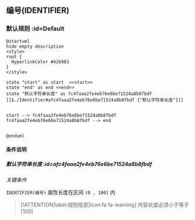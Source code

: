 ## 编号(IDENTIFIER) <!-- {docsify-ignore-all} -->

   

### 默认规则 :id=Default

```plantuml
@startuml
hide empty description
<style>
root {
  HyperlinkColor #42b983
}
</style>

state "start" as start  <<start>>
state "end" as end <<end>>
state "默认字符串长度" as fc4faaa2fe4eb76e6be71524a8b8fbdf [[$./Identifier#afc4faaa2fe4eb76e6be71524a8b8fbdf {"默认字符串长度"}]]


start --> fc4faaa2fe4eb76e6be71524a8b8fbdf 
fc4faaa2fe4eb76e6be71524a8b8fbdf --> end 


@enduml
```

#### 条件说明

##### 默认字符串长度 :id=afc4faaa2fe4eb76e6be71524a8b8fbdf


*关键条件*


`IDENTIFIER(编号)` 属性长度在区间 `(0 , 100]` 内

> [!ATTENTION|label:规则信息|icon:fa fa-warning]
> 内容长度必须小于等于[100]







